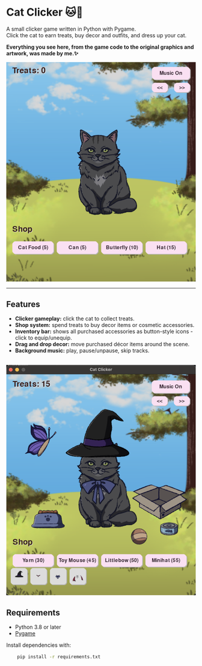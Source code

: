 # Cat Clicker 🐱🎀

A small clicker game written in Python with Pygame.  
Click the cat to earn treats, buy decor and outfits, and dress up your cat.

**Everything you see here, from the game code to the original graphics and artwork, was made by me.✨**  



![cat](cat.png)

---

## Features

- **Clicker gameplay:** click the cat to collect treats.
- **Shop system:** spend treats to buy decor items or cosmetic accessories.
- **Inventory bar:** shows all purchased accessories as button-style icons - click to equip/unequip.
- **Drag and drop decor:** move purchased décor items around the scene.
- **Background music:** play, pause/unpause, skip tracks.

![Cat clicker](catclicker_image.png)
---
## Requirements

- Python 3.8 or later
- [Pygame](https://www.pygame.org/)

Install dependencies with:  
```bash
    pip install -r requirements.txt
```